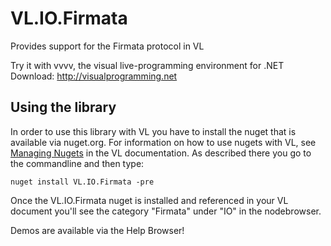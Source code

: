 # VL.IO.Firmata
Provides support for the Firmata protocol in VL

Try it with vvvv, the visual live-programming environment for .NET  
Download: http://visualprogramming.net

## Using the library
In order to use this library with VL you have to install the nuget that is available via nuget.org. For information on how to use nugets with VL, see [Managing Nugets](https://thegraybook.vvvv.org/reference/libraries/dependencies.html#manage-nugets) in the VL documentation. As described there you go to the commandline and then type:

    nuget install VL.IO.Firmata -pre

Once the VL.IO.Firmata nuget is installed and referenced in your VL document you'll see the category "Firmata" under "IO" in the nodebrowser. 

Demos are available via the Help Browser!